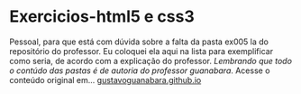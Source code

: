 # Exercicios-html5 e css3
 Pessoal, para que está com dúvida sobre a falta da pasta ex005 la do repositório do professor. Eu coloquei ela aqui na lista para exemplificar como seria, de acordo com a explicação do professor. _Lembrando que todo o contúdo das pastas é de autoria do professor guanabara_. Acesse o conteúdo original em... [gustavoguanabara.github.io](https://github.com/gustavoguanabara)
